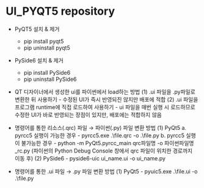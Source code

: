 # UI_PYQT5 repository
* PyQT5 설치 & 제거
    - pip install pyqt5
    - pip uninstall pyqt5

* PySide6 설치 & 제거
    - pip install PySide6
    - pip uninstall PySide6

* QT 디자이너에서 생성한 ui를 파이썬에서 load하는 방법
    (1) .ui 파일을 .py파일로 변환한 뒤 사용하기
        - 수정된 UI가 즉시 반영되진 않지만 배포에 적합
    (2) .ui 파일을 프로그램 runtime에 직접 로드하여 사용하기
        - ui 파일을 매번 실행 시 로드하므로 수정한 UI가 바로 반영되는 장점이 있지만, 배포에는 적합하지 않음

* 명령어를 통한 리소스(.qrc) 파일 → 파이썬(.py) 파일 변환 방법
    (1) PyQt5
        a. pyrcc5 실행이 가능한 경우
            - pyrcc5.exe .\file.qrc -o .\file.py
        b. pyrcc5 실행이 불가능한 경우
            - python -m PyQt5.pyrcc_main qrc파일명 -o 파이썬파일명_rc.py (파이썬의 Python Debug Console 창에서 qrc 파일이 위치한 경로까지 이동 후)
    (2) PySide6
        - pyside6-uic ui_name.ui -o ui_name.py
    

* 명령어를 통한 .ui 파일 → .py 파일 변환 방법
    (1) PyQt5
        - pyuic5.exe .\file.ui -o .\file.py
